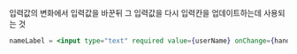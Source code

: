 
입력값의 변화에서 입력값을 바꾼뒤 그 입력값을 다시 입력칸을 업데이트하는데 사용되는 것

```jsx
nameLabel = <input type="text" required value={userName} onChange={handleChange}></input>
```